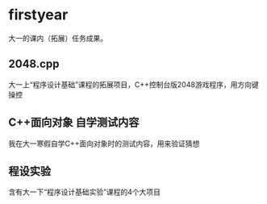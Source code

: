 # firstyear
大一的课内（拓展）任务成果。

## 2048.cpp
大一上“程序设计基础”课程的拓展项目，C++控制台版2048游戏程序，用方向键操控

## C++面向对象 自学测试内容
我在大一寒假自学C++面向对象时的测试内容，用来验证猜想

## 程设实验
含有大一下“程序设计基础实验”课程的4个大项目

